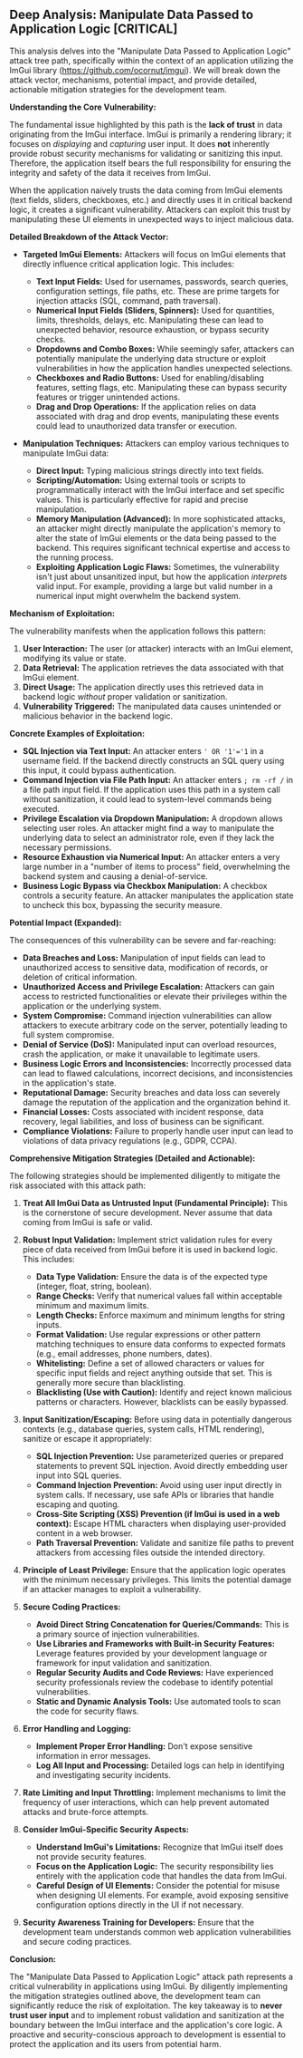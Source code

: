 ## Deep Analysis: Manipulate Data Passed to Application Logic [CRITICAL]

This analysis delves into the "Manipulate Data Passed to Application Logic" attack tree path, specifically within the context of an application utilizing the ImGui library (https://github.com/ocornut/imgui). We will break down the attack vector, mechanisms, potential impact, and provide detailed, actionable mitigation strategies for the development team.

**Understanding the Core Vulnerability:**

The fundamental issue highlighted by this path is the **lack of trust** in data originating from the ImGui interface. ImGui is primarily a rendering library; it focuses on *displaying* and *capturing* user input. It does **not** inherently provide robust security mechanisms for validating or sanitizing this input. Therefore, the application itself bears the full responsibility for ensuring the integrity and safety of the data it receives from ImGui.

When the application naively trusts the data coming from ImGui elements (text fields, sliders, checkboxes, etc.) and directly uses it in critical backend logic, it creates a significant vulnerability. Attackers can exploit this trust by manipulating these UI elements in unexpected ways to inject malicious data.

**Detailed Breakdown of the Attack Vector:**

* **Targeted ImGui Elements:**  Attackers will focus on ImGui elements that directly influence critical application logic. This includes:
    * **Text Input Fields:**  Used for usernames, passwords, search queries, configuration settings, file paths, etc. These are prime targets for injection attacks (SQL, command, path traversal).
    * **Numerical Input Fields (Sliders, Spinners):**  Used for quantities, limits, thresholds, delays, etc. Manipulating these can lead to unexpected behavior, resource exhaustion, or bypass security checks.
    * **Dropdowns and Combo Boxes:**  While seemingly safer, attackers can potentially manipulate the underlying data structure or exploit vulnerabilities in how the application handles unexpected selections.
    * **Checkboxes and Radio Buttons:**  Used for enabling/disabling features, setting flags, etc. Manipulating these can bypass security features or trigger unintended actions.
    * **Drag and Drop Operations:** If the application relies on data associated with drag and drop events, manipulating these events could lead to unauthorized data transfer or execution.

* **Manipulation Techniques:** Attackers can employ various techniques to manipulate ImGui data:
    * **Direct Input:**  Typing malicious strings directly into text fields.
    * **Scripting/Automation:**  Using external tools or scripts to programmatically interact with the ImGui interface and set specific values. This is particularly effective for rapid and precise manipulation.
    * **Memory Manipulation (Advanced):** In more sophisticated attacks, an attacker might directly manipulate the application's memory to alter the state of ImGui elements or the data being passed to the backend. This requires significant technical expertise and access to the running process.
    * **Exploiting Application Logic Flaws:**  Sometimes, the vulnerability isn't just about unsanitized input, but how the application *interprets* valid input. For example, providing a large but valid number in a numerical input might overwhelm the backend system.

**Mechanism of Exploitation:**

The vulnerability manifests when the application follows this pattern:

1. **User Interaction:** The user (or attacker) interacts with an ImGui element, modifying its value or state.
2. **Data Retrieval:** The application retrieves the data associated with that ImGui element.
3. **Direct Usage:**  The application directly uses this retrieved data in backend logic *without* proper validation or sanitization.
4. **Vulnerability Triggered:** The manipulated data causes unintended or malicious behavior in the backend logic.

**Concrete Examples of Exploitation:**

* **SQL Injection via Text Input:** An attacker enters `' OR '1'='1` in a username field. If the backend directly constructs an SQL query using this input, it could bypass authentication.
* **Command Injection via File Path Input:** An attacker enters `; rm -rf /` in a file path input field. If the application uses this path in a system call without sanitization, it could lead to system-level commands being executed.
* **Privilege Escalation via Dropdown Manipulation:** A dropdown allows selecting user roles. An attacker might find a way to manipulate the underlying data to select an administrator role, even if they lack the necessary permissions.
* **Resource Exhaustion via Numerical Input:** An attacker enters a very large number in a "number of items to process" field, overwhelming the backend system and causing a denial-of-service.
* **Business Logic Bypass via Checkbox Manipulation:** A checkbox controls a security feature. An attacker manipulates the application state to uncheck this box, bypassing the security measure.

**Potential Impact (Expanded):**

The consequences of this vulnerability can be severe and far-reaching:

* **Data Breaches and Loss:**  Manipulation of input fields can lead to unauthorized access to sensitive data, modification of records, or deletion of critical information.
* **Unauthorized Access and Privilege Escalation:** Attackers can gain access to restricted functionalities or elevate their privileges within the application or the underlying system.
* **System Compromise:**  Command injection vulnerabilities can allow attackers to execute arbitrary code on the server, potentially leading to full system compromise.
* **Denial of Service (DoS):**  Manipulated input can overload resources, crash the application, or make it unavailable to legitimate users.
* **Business Logic Errors and Inconsistencies:** Incorrectly processed data can lead to flawed calculations, incorrect decisions, and inconsistencies in the application's state.
* **Reputational Damage:** Security breaches and data loss can severely damage the reputation of the application and the organization behind it.
* **Financial Losses:**  Costs associated with incident response, data recovery, legal liabilities, and loss of business can be significant.
* **Compliance Violations:**  Failure to properly handle user input can lead to violations of data privacy regulations (e.g., GDPR, CCPA).

**Comprehensive Mitigation Strategies (Detailed and Actionable):**

The following strategies should be implemented diligently to mitigate the risk associated with this attack path:

1. **Treat All ImGui Data as Untrusted Input (Fundamental Principle):** This is the cornerstone of secure development. Never assume that data coming from ImGui is safe or valid.

2. **Robust Input Validation:** Implement strict validation rules for every piece of data received from ImGui before it is used in backend logic. This includes:
    * **Data Type Validation:** Ensure the data is of the expected type (integer, float, string, boolean).
    * **Range Checks:** Verify that numerical values fall within acceptable minimum and maximum limits.
    * **Length Checks:** Enforce maximum and minimum lengths for string inputs.
    * **Format Validation:** Use regular expressions or other pattern matching techniques to ensure data conforms to expected formats (e.g., email addresses, phone numbers, dates).
    * **Whitelisting:** Define a set of allowed characters or values for specific input fields and reject anything outside that set. This is generally more secure than blacklisting.
    * **Blacklisting (Use with Caution):**  Identify and reject known malicious patterns or characters. However, blacklists can be easily bypassed.

3. **Input Sanitization/Escaping:** Before using data in potentially dangerous contexts (e.g., database queries, system calls, HTML rendering), sanitize or escape it appropriately:
    * **SQL Injection Prevention:** Use parameterized queries or prepared statements to prevent SQL injection. Avoid directly embedding user input into SQL queries.
    * **Command Injection Prevention:** Avoid using user input directly in system calls. If necessary, use safe APIs or libraries that handle escaping and quoting.
    * **Cross-Site Scripting (XSS) Prevention (if ImGui is used in a web context):**  Escape HTML characters when displaying user-provided content in a web browser.
    * **Path Traversal Prevention:**  Validate and sanitize file paths to prevent attackers from accessing files outside the intended directory.

4. **Principle of Least Privilege:** Ensure that the application logic operates with the minimum necessary privileges. This limits the potential damage if an attacker manages to exploit a vulnerability.

5. **Secure Coding Practices:**
    * **Avoid Direct String Concatenation for Queries/Commands:** This is a primary source of injection vulnerabilities.
    * **Use Libraries and Frameworks with Built-in Security Features:** Leverage features provided by your development language or framework for input validation and sanitization.
    * **Regular Security Audits and Code Reviews:**  Have experienced security professionals review the codebase to identify potential vulnerabilities.
    * **Static and Dynamic Analysis Tools:**  Use automated tools to scan the code for security flaws.

6. **Error Handling and Logging:**
    * **Implement Proper Error Handling:**  Don't expose sensitive information in error messages.
    * **Log All Input and Processing:**  Detailed logs can help in identifying and investigating security incidents.

7. **Rate Limiting and Input Throttling:**  Implement mechanisms to limit the frequency of user interactions, which can help prevent automated attacks and brute-force attempts.

8. **Consider ImGui-Specific Security Aspects:**
    * **Understand ImGui's Limitations:**  Recognize that ImGui itself does not provide security features.
    * **Focus on the Application Logic:** The security responsibility lies entirely with the application code that handles the data from ImGui.
    * **Careful Design of UI Elements:**  Consider the potential for misuse when designing UI elements. For example, avoid exposing sensitive configuration options directly in the UI if not necessary.

9. **Security Awareness Training for Developers:**  Ensure that the development team understands common web application vulnerabilities and secure coding practices.

**Conclusion:**

The "Manipulate Data Passed to Application Logic" attack path represents a critical vulnerability in applications using ImGui. By diligently implementing the mitigation strategies outlined above, the development team can significantly reduce the risk of exploitation. The key takeaway is to **never trust user input** and to implement robust validation and sanitization at the boundary between the ImGui interface and the application's core logic. A proactive and security-conscious approach to development is essential to protect the application and its users from potential harm.
